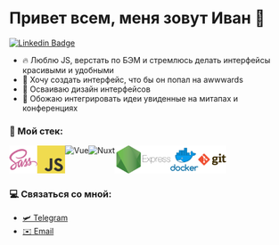 # Привет всем, меня зовут Иван 👋
[![Linkedin Badge](https://img.shields.io/badge/-LinkedIn-0e76a8?style=flat-square&logo=Linkedin&logoColor=white)](https://www.linkedin.com/in/ivan-senkov-4458161a1/)

- 🔥  Люблю JS, верстать по БЭМ и стремлюсь делать интерфейсы красивыми и удобными
- 🎯  Хочу создать интерфейс, что бы он попал на awwwards
- 🔞  Осваиваю дизайн интерфейсов
- 🏫  Обожаю интегрировать идеи увиденные на митапах и конференциях

### 🔨  Мой стек:

<p>
<img align="left" src="https://raw.githubusercontent.com/github/explore/80688e429a7d4ef2fca1e82350fe8e3517d3494d/topics/sass/sass.png" alt="Saas" height="50">
<img align="left" src="https://raw.githubusercontent.com/github/explore/80688e429a7d4ef2fca1e82350fe8e3517d3494d/topics/javascript/javascript.png" alt="Javascript" height="50">
<img align="left" src="https://user-images.githubusercontent.com/54720503/145092951-d6bcecc5-f4ad-4d6e-8b78-84ae588b6225.png" alt="Vue" height="50">
<img align="left" src="https://user-images.githubusercontent.com/54720503/145092770-fd67442a-1b24-4985-a47b-15df6726a9b2.png" alt="Nuxt" height="50">
<img align="left" src="https://raw.githubusercontent.com/github/explore/80688e429a7d4ef2fca1e82350fe8e3517d3494d/topics/nodejs/nodejs.png" alt="NodeJS" height="50">
<img align="left" src="https://raw.githubusercontent.com/github/explore/80688e429a7d4ef2fca1e82350fe8e3517d3494d/topics/express/express.png" alt="Express" height="50">
<img align="left" src="https://raw.githubusercontent.com/github/explore/80688e429a7d4ef2fca1e82350fe8e3517d3494d/topics/docker/docker.png" alt="Docker" height="50">
<img src="https://raw.githubusercontent.com/github/explore/80688e429a7d4ef2fca1e82350fe8e3517d3494d/topics/git/git.png" alt="git" height="50">
</p>


### 💻 Связаться со мной:

- [🛩 Telegram][telegram]
- [✉️ Email][email]

[linkedin]: https://linkedin.com/in/bondiano/
[telegram]: https://t.me/IvanCen
[email]: mailto:ivansenkov.web@gmail.com
